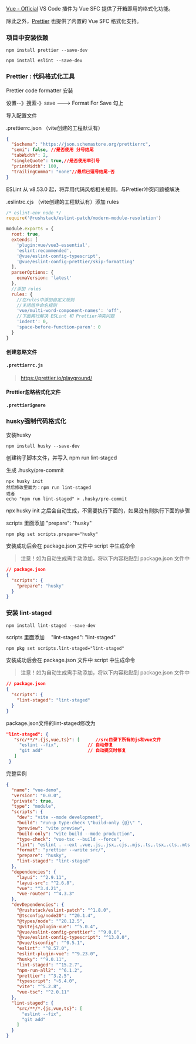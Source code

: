 [Vue - Official](https://github.com/vuejs/language-tools) VS Code 插件为 Vue SFC 提供了开箱即用的格式化功能。

除此之外，[Prettier](https://prettier.io/) 也提供了内置的 Vue SFC 格式化支持。



### 项目中安装依赖

```shell
npm install prettier --save-dev 

npm install eslint --save-dev
```





### Prettier : 代码格式化工具

Prettier code formatter 安装



设置--》搜索-》save ---> Format For Save 勾上



导入配置文件

.prettierrc.json （vite创建的工程默认有）

```json
{
  "$schema": "https://json.schemastore.org/prettierrc",
  "semi": false, //是否使用 分号结尾
  "tabWidth": 2,
  "singleQuote": true,//是否使用单引号
  "printWidth": 100,
  "trailingComma": "none"//最后已逗号结尾-否
}
```

ESLint 从 v8.53.0 起，将弃用代码风格相关规则，与Prettier冲突问题被解决

.eslintrc.cjs （vite创建的工程默认有）添加 rules

```js
/* eslint-env node */
require('@rushstack/eslint-patch/modern-module-resolution')

module.exports = {
  root: true,
  extends: [
    'plugin:vue/vue3-essential',
    'eslint:recommended',
    '@vue/eslint-config-typescript',
    '@vue/eslint-config-prettier/skip-formatting'
  ],
  parserOptions: {
    ecmaVersion: 'latest'
  },
  //添加 rules
  rules: {
    //在rules中添加自定义规则
    //关闭组件命名规则
    'vue/multi-word-component-names': 'off',
    //下面两行解决 ESLint 和 Prettier冲突问题
    'indent': 0,
	'space-before-function-paren': 0
  }
}

```



#### 创建忽略文件

#### `.prettierrc.js`

> https://prettier.io/playground/



#### Prettier忽略格式化文件

#### `.prettierignore` 





### husky强制代码格式化

安装husky

```shell
npm install husky --save-dev
```



创建钩子脚本文件，并写入 npm run lint-staged

生成 .husky/pre-commit 

```shell
npx husky init
然后修改里面为：npm run lint-staged
或者
echo "npm run lint-staged" > .husky/pre-commit
```



npx husky init 之后会自动生成，不需要执行下面的，如果没有则执行下面的步骤

 scripts 里面添加 "prepare": "husky"

```
npm pkg set scripts.prepare="husky"
```

安装成功后会在 package.json 文件中 script 中生成命令

> 注意！如为自动生成需手动添加，将以下内容粘贴到 package.json 文件中

```json
// package.json
{
  "scripts": {
    "prepare": "husky"
  }
}
```





### 安装 lint-staged 

```javascript
npm install lint-staged --save-dev
```



 scripts 里面添加　 "lint-staged": "lint-staged"

```
npm pkg set scripts.lint-staged="lint-staged"
```

安装成功后会在 package.json 文件中 script 中生成命令

> 注意！如为自动生成需手动添加，将以下内容粘贴到 package.json 文件中

```json
// package.json
{
  "scripts": {
    "lint-staged": "lint-staged"
  }
}
```



package.json文件的lint-staged修改为

```json
"lint-staged": {
   "src/**/*.{js,vue,ts}": [      //src目录下所有的js和vue文件
     "eslint --fix",           // 自动修复
     "git add"                 // 自动提交时修复
   ]
 }
```



完整实例

```json
{
  "name": "vue-demo",
  "version": "0.0.0",
  "private": true,
  "type": "module",
  "scripts": {
    "dev": "vite --mode development",
    "build": "run-p type-check \"build-only {@}\" ",
    "preview": "vite preview",
    "build-only": "vite build --mode production",
    "type-check": "vue-tsc --build --force",
    "lint": "eslint . --ext .vue,.js,.jsx,.cjs,.mjs,.ts,.tsx,.cts,.mts --fix --ignore-path .gitignore",
    "format": "prettier --write src/",
    "prepare": "husky",
    "lint-staged": "lint-staged"
  },
  "dependencies": {
    "layui": "^2.9.11",
    "layui-src": "^2.6.8",
    "vue": "^3.4.21",
    "vue-router": "^4.3.3"
  },
  "devDependencies": {
    "@rushstack/eslint-patch": "^1.8.0",
    "@tsconfig/node20": "^20.1.4",
    "@types/node": "^20.12.5",
    "@vitejs/plugin-vue": "^5.0.4",
    "@vue/eslint-config-prettier": "^9.0.0",
    "@vue/eslint-config-typescript": "^13.0.0",
    "@vue/tsconfig": "^0.5.1",
    "eslint": "^8.57.0",
    "eslint-plugin-vue": "^9.23.0",
    "husky": "^9.0.11",
    "lint-staged": "^15.2.7",
    "npm-run-all2": "^6.1.2",
    "prettier": "^3.2.5",
    "typescript": "~5.4.0",
    "vite": "^5.2.8",
    "vue-tsc": "^2.0.11"
  },
  "lint-staged": {
    "src/**/*.{js,vue,ts}": [
      "eslint --fix",
      "git add"
    ]
  }
}

```

